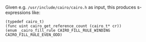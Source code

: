 Given e.g. `/usr/include/cairo/cairo.h` as input, this produces
s-expressions like:

    (typedef cairo_t)
    (func uint cairo_get_reference_count (cairo_t* cr))
    (enum _cairo_fill_rule CAIRO_FILL_RULE_WINDING CAIRO_FILL_RULE_EVEN_ODD)
